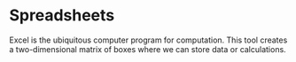 # Spreadsheets

Excel is the ubiquitous computer program for computation.  This tool
creates a two-dimensional matrix of boxes where we can store data or
calculations.
